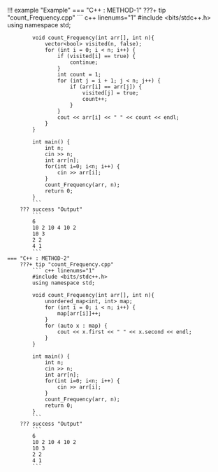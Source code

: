 !!! example "Example"
    === "C++ : METHOD-1"
        ???+ tip "count_Frequency.cpp"
            ``` c++ linenums="1"
            #include <bits/stdc++.h>
            using namespace std;

            void count_Frequency(int arr[], int n){
                vector<bool> visited(n, false);
                for (int i = 0; i < n; i++) {
                    if (visited[i] == true) {
                        continue;
                    }
                    int count = 1;
                    for (int j = i + 1; j < n; j++) {
                        if (arr[i] == arr[j]) {
                            visited[j] = true;
                            count++;
                        }
                    }
                    cout << arr[i] << " " << count << endl;
                }
            }

            int main() {
                int n;
                cin >> n;
                int arr[n];
                for(int i=0; i<n; i++) {
                    cin >> arr[i];
                }
                count_Frequency(arr, n);
                return 0;
            }
            ```
        ??? success "Output"
            ```
            6
            10 2 10 4 10 2
            10 3
            2 2
            4 1
            ```
    === "C++ : METHOD-2"
        ???+ tip "count_Frequency.cpp"
            ``` c++ linenums="1"
            #include <bits/stdc++.h>
            using namespace std;

            void count_Frequency(int arr[], int n){
                unordered_map<int, int> map;
                for (int i = 0; i < n; i++) {
                    map[arr[i]]++;
                }
                for (auto x : map) {
                    cout << x.first << " " << x.second << endl;
                }
            }

            int main() {
                int n;
                cin >> n;
                int arr[n];
                for(int i=0; i<n; i++) {
                    cin >> arr[i];
                }
                count_Frequency(arr, n);
                return 0;
            }
            ```
        ??? success "Output"
            ```
            6
            10 2 10 4 10 2
            10 3
            2 2
            4 1
            ```